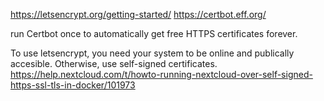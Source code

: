 https://letsencrypt.org/getting-started/
https://certbot.eff.org/

run Certbot once to automatically get free HTTPS certificates forever.


To use letsencrypt, you need your system to be online and publically accesible. Otherwise, use self-signed certificates.
https://help.nextcloud.com/t/howto-running-nextcloud-over-self-signed-https-ssl-tls-in-docker/101973
